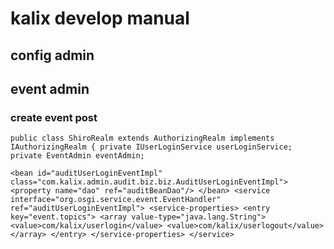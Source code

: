 # kalix develop manual
## config admin
## event admin
### create event post
``public class ShiroRealm extends AuthorizingRealm implements IAuthorizingRealm {
      private IUserLoginService userLoginService;
      private EventAdmin eventAdmin;``

``<bean id="auditUserLoginEventImpl" class="com.kalix.admin.audit.biz.biz.AuditUserLoginEventImpl">
            <property name="dao" ref="auditBeanDao"/>
        </bean>
        <service interface="org.osgi.service.event.EventHandler" ref="auditUserLoginEventImpl">
            <service-properties>
                <entry key="event.topics">
                    <array value-type="java.lang.String">
                        <value>com/kalix/userlogin</value>
                        <value>com/kalix/userlogout</value>
                    </array>
                </entry>
            </service-properties>
        </service>``


